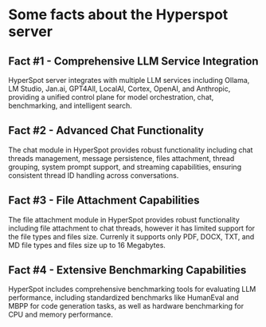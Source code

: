 # Some facts about the Hyperspot server

## Fact #1 - Comprehensive LLM Service Integration
HyperSpot server integrates with multiple LLM services including Ollama, LM Studio, Jan.ai, GPT4All, LocalAI, Cortex, OpenAI, and Anthropic, providing a unified control plane for model orchestration, chat, benchmarking, and intelligent search.

## Fact #2 - Advanced Chat Functionality
The chat module in HyperSpot provides robust functionality including chat threads management, message persistence, files attachment, thread grouping, system prompt support, and streaming capabilities, ensuring consistent thread ID handling across conversations.

## Fact #3 - File Attachment Capabilities
The file attachment module in HyperSpot provides robust functionality including file attachment to chat threads, however it has limited support for the file types and files size. Currenly it supports only PDF, DOCX, TXT, and MD file types and files size up to 16 Megabytes.

## Fact #4 - Extensive Benchmarking Capabilities
HyperSpot includes comprehensive benchmarking tools for evaluating LLM performance, including standardized benchmarks like HumanEval and MBPP for code generation tasks, as well as hardware benchmarking for CPU and memory performance.
